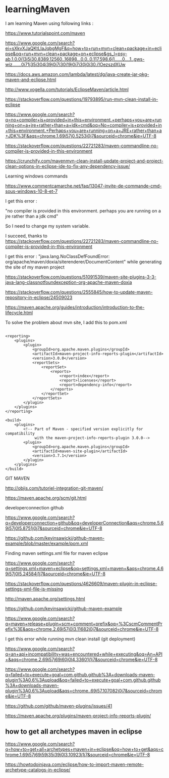 # learningMaven
I am learning Maven using following links :

https://www.tutorialspoint.com/maven

https://www.google.com/search?ei=sXkvXJaQKtLIaJqbgMgF&q=how+to+run+mvn+clean+package+in+eclipse&oq=run+mvn+clean+package+on+eclipse&gs_l=psy-ab.1.0.0i13i5i30.8389.12560..16898...0.0..0.117.598.6j1......0....1..gws-wiz.......0i71j35i304i39j0i7i30i19j0i7i30j0i30.i1OezszdXUw

https://docs.aws.amazon.com/lambda/latest/dg/java-create-jar-pkg-maven-and-eclipse.html

http://www.vogella.com/tutorials/EclipseMaven/article.html

https://stackoverflow.com/questions/19793895/run-mvn-clean-install-in-eclipse

https://www.google.com/search?q=no+compiler+is+provided+in+this+environment.+perhaps+you+are+running+on+a+jre+rather+than+a+jdk+cmd&oq=No+compiler+is+provided+in+this+environment.+Perhaps+you+are+running+on+a+JRE+rather+than+a+JDK%3F&aqs=chrome.1.69i57j0.5253j0j7&sourceid=chrome&ie=UTF-8

https://stackoverflow.com/questions/22721283/maven-commandline-no-compiler-is-provided-in-this-environment

https://crunchify.com/mavenmvn-clean-install-update-project-and-project-clean-options-in-eclipse-ide-to-fix-any-dependency-issue/

Learning windows commands

https://www.commentcamarche.net/faq/13047-invite-de-commande-cmd-sous-windows-10-8-et-7

I get this error :

"no compiler is provided in this environment. perhaps you are running on a jre rather than a jdk cmd"

So I need to change my system variable. 

I succeed, thanks to https://stackoverflow.com/questions/22721283/maven-commandline-no-compiler-is-provided-in-this-environment

I get this error : "java.lang.NoClassDefFoundError: org/apache/maven/doxia/siterenderer/DocumentContent" while generating the site of
my maven project

https://stackoverflow.com/questions/51091539/maven-site-plugins-3-3-java-lang-classnotfoundexception-org-apache-maven-doxia

https://stackoverflow.com/questions/2555845/how-to-update-maven-repository-in-eclipse/24509023

https://maven.apache.org/guides/introduction/introduction-to-the-lifecycle.html

To solve the problem about mvn site, I add this to pom.xml 

```

<reporting>
    <plugins>
        <plugin>
            <groupId>org.apache.maven.plugins</groupId>
            <artifactId>maven-project-info-reports-plugin</artifactId>
            <version>3.0.0</version>
            <reportSets>
                <reportSet>
                    <reports>
                        <report>index</report>
                        <report>licenses</report>
                        <report>dependency-info</report>
                    </reports>
                </reportSet>
            </reportSets>
        </plugin>
    </plugins>
</reporting>

<build>
    <plugins>
        <!-- Part of Maven - specified version explicitly for compatibility
             with the maven-project-info-reports-plugin 3.0.0-->
        <plugin>
            <groupId>org.apache.maven.plugins</groupId>
            <artifactId>maven-site-plugin</artifactId>
            <version>3.7.1</version>
        </plugin>
    </plugins>
</build>

```

GIT MAVEN

http://objis.com/tutoriel-integration-git-maven/

https://maven.apache.org/scm/git.html

developerconnection github

https://www.google.com/search?q=developerconnection+github&oq=developerConnection&aqs=chrome.5.69i57j0l5.8751j0j7&sourceid=chrome&ie=UTF-8

https://github.com/kevinsawicki/github-maven-example/blob/master/example/pom.xml

Finding maven settings.xml file for maven eclipse

https://www.google.com/search?q=settings.xml+maven+eclipse&oq=settings.xml+maven+&aqs=chrome.4.69i57j0l5.24584j1j7&sourceid=chrome&ie=UTF-8

https://stackoverflow.com/questions/4626609/maven-plugin-in-eclipse-settings-xml-file-is-missing

http://maven.apache.org/settings.html

https://github.com/kevinsawicki/github-maven-example

https://www.google.com/search?q=maven+release+plugin+scm+comment+prefix&oq=%3CscmCommentPrefix%3E&aqs=chrome.2.69i57j0l3.11682j0j7&sourceid=chrome&ie=UTF-8


I get this error while running mvn clean install (git deployment)

https://www.google.com/search?q=an+api+incompatibility+was+encountered+while+executing&oq=An+API+&aqs=chrome.2.69i57j69i60j0l4.33601j1j7&sourceid=chrome&ie=UTF-8

https://www.google.com/search?q=failed+to+execute+goal+com.github.github%3A+downloads-maven-plugin%3A0.6%3Aupload&oq=failed+to+execute+goal+com.github.github%3A+downloads-maven-plugin%3A0.6%3Aupload&aqs=chrome..69i57.107082j0j7&sourceid=chrome&ie=UTF-8

https://github.com/github/maven-plugins/issues/41

https://maven.apache.org/plugins/maven-project-info-reports-plugin/

## how to get all archetypes maven in eclipse

https://www.google.com/search?q=how+to+get+all+archetypes+maven+in+eclipse&oq=how+to+get&aqs=chrome.1.69i57j69i59j35i39j0l3.10923j1j7&sourceid=chrome&ie=UTF-8

https://howtodoinjava.com/eclipse/how-to-import-maven-remote-archetype-catalogs-in-eclipse/











